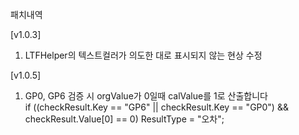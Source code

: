 패치내역

[v1.0.3]
 1. LTFHelper의 텍스트컬러가 의도한 대로 표시되지 않는 현상 수정 

[v1.0.5]
 1. GP0, GP6 검증 시 orgValue가 0일때 calValue를 1로 산출합니다<br>if ((checkResult.Key == "GP6" || checkResult.Key == "GP0") && checkResult.Value[0] == 0) ResultType = "오차";
